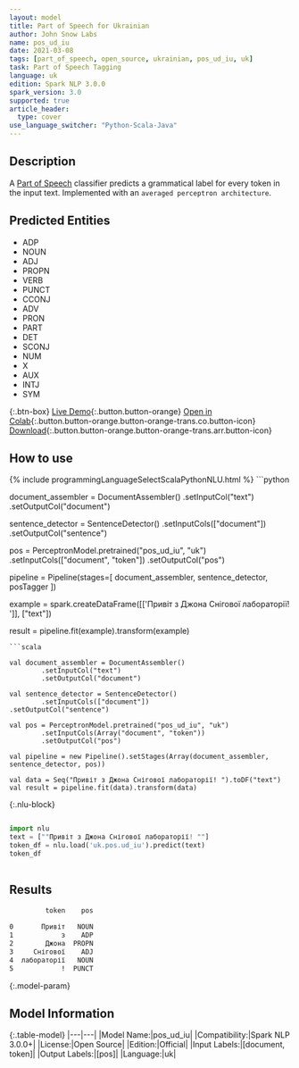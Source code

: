 ```yaml
---
layout: model
title: Part of Speech for Ukrainian
author: John Snow Labs
name: pos_ud_iu
date: 2021-03-08
tags: [part_of_speech, open_source, ukrainian, pos_ud_iu, uk]
task: Part of Speech Tagging
language: uk
edition: Spark NLP 3.0.0
spark_version: 3.0
supported: true
article_header:
  type: cover
use_language_switcher: "Python-Scala-Java"
---
```


## Description

A [Part of Speech](https://en.wikipedia.org/wiki/Part_of_speech) classifier predicts a grammatical label for every token in the input text. Implemented with an `averaged perceptron architecture`.

## Predicted Entities

- ADP
- NOUN
- ADJ
- PROPN
- VERB
- PUNCT
- CCONJ
- ADV
- PRON
- PART
- DET
- SCONJ
- NUM
- X
- AUX
- INTJ
- SYM

{:.btn-box}
[Live Demo](https://demo.johnsnowlabs.com/public/GRAMMAR_EN/){:.button.button-orange}
[Open in Colab](https://colab.research.google.com/github/JohnSnowLabs/spark-nlp-workshop/blob/master/tutorials/Certification_Trainings/Healthcare/4.Clinical_DeIdentification.ipynb){:.button.button-orange.button-orange-trans.co.button-icon}
[Download](https://s3.amazonaws.com/auxdata.johnsnowlabs.com/public/models/pos_ud_iu_uk_3.0.0_3.0_1615230349831.zip){:.button.button-orange.button-orange-trans.arr.button-icon}

## How to use



<div class="tabs-box" markdown="1">
{% include programmingLanguageSelectScalaPythonNLU.html %}
```python

document_assembler = DocumentAssembler()
  .setInputCol("text")
  .setOutputCol("document")

sentence_detector = SentenceDetector()
  .setInputCols(["document"])
  .setOutputCol("sentence")

pos = PerceptronModel.pretrained("pos_ud_iu", "uk")
  .setInputCols(["document", "token"])
  .setOutputCol("pos")

pipeline = Pipeline(stages=[
  document_assembler,
  sentence_detector,
  posTagger
])

example = spark.createDataFrame([['Привіт з Джона Снігової лабораторії! ']], ["text"])

result = pipeline.fit(example).transform(example)


```
```scala

val document_assembler = DocumentAssembler()
        .setInputCol("text")
        .setOutputCol("document")

val sentence_detector = SentenceDetector()
        .setInputCols(["document"])
.setOutputCol("sentence")

val pos = PerceptronModel.pretrained("pos_ud_iu", "uk")
        .setInputCols(Array("document", "token"))
        .setOutputCol("pos")

val pipeline = new Pipeline().setStages(Array(document_assembler, sentence_detector, pos))

val data = Seq("Привіт з Джона Снігової лабораторії! ").toDF("text")
val result = pipeline.fit(data).transform(data)

```

{:.nlu-block}
```python

import nlu
text = [""Привіт з Джона Снігової лабораторії! ""]
token_df = nlu.load('uk.pos.ud_iu').predict(text)
token_df
    
```
</div>

## Results

```bash
         token    pos
                     
0       Привіт   NOUN
1            з    ADP
2        Джона  PROPN
3     Снігової    ADJ
4  лабораторії   NOUN
5            !  PUNCT
```

{:.model-param}
## Model Information

{:.table-model}
|---|---|
|Model Name:|pos_ud_iu|
|Compatibility:|Spark NLP 3.0.0+|
|License:|Open Source|
|Edition:|Official|
|Input Labels:|[document, token]|
|Output Labels:|[pos]|
|Language:|uk|